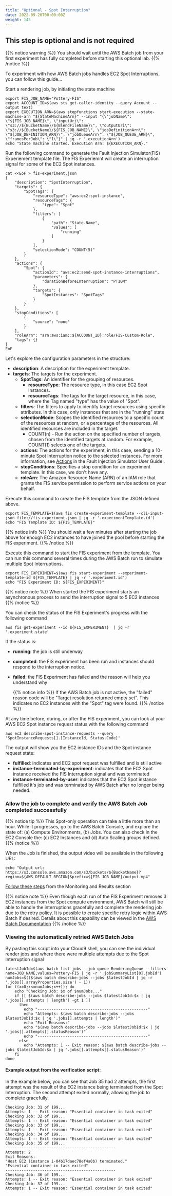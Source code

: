 ```yaml
---
title: "Optional - Spot Interruption"
date: 2022-09-20T00:00:00Z
weight: 145
---
```



## This step is optional and is not required

{{% notice warning %}}
You should wait until the AWS Batch job from your first experiment has fully completed before starting this optional lab.
{{% /notice %}}

To experiment with how AWS Batch jobs handles EC2 Spot Interruptions, you can follow this guide...

Start a rendering job, by initiating the state machine

```
export FIS_JOB_NAME="Pottery-FIS"
export ACCOUNT_ID=$(aws sts get-caller-identity --query Account --output text)
export EXECUTION_ARN=$(aws stepfunctions start-execution --state-machine-arn "${StateMachineArn}" --input "{\"jobName\": \"${FIS_JOB_NAME}\", \"inputUri\": \"s3://${BucketName}/${BlendFileName}\", \"outputUri\": \"s3://${BucketName}/${FIS_JOB_NAME}\", \"jobDefinitionArn\": \"${JOB_DEFINITION_ARN}\", \"jobQueueArn\": \"${JOB_QUEUE_ARN}\", \"framesPerJob\": \"1\"}" | jq -r '.executionArn')
echo "State machine started. Execution Arn: ${EXECUTION_ARN}."
```

Run the following command to generate the Fault Injection Simulator(FIS) Experiement template file. The FIS Experiemnt will create an interruption signal for some of the EC2 Spot instances.

```
cat <<EoF > fis-experiment.json
{
    "description": "SpotInterruption",
    "targets": {
        "SpotTags": {
            "resourceType": "aws:ec2:spot-instance",
            "resourceTags": {
                "type": "Spot"
            },
            "filters": [
                {
                    "path": "State.Name",
                    "values": [
                        "running"
                    ]
                }
            ],
            "selectionMode": "COUNT(5)"
        }
    },
    "actions": {
        "Spot": {
            "actionId": "aws:ec2:send-spot-instance-interruptions",
            "parameters": {
                "durationBeforeInterruption": "PT10M"
            },
            "targets": {
                "SpotInstances": "SpotTags"
            }
        }
    },
    "stopConditions": [
        {
            "source": "none"
        }
    ],
    "roleArn": "arn:aws:iam::${ACCOUNT_ID}:role/FIS-Custom-Role",
    "tags": {}
}
EoF
```

Let's explore the configuration parameters in the structure:

- **description**: A description for the experiment template.
- **targets**: The targets for the experiment.
  - **SpotTags**: An identifier for the grouping of resources.
    - **resourceType**: The resource type, in this case EC2 Spot Instances.
    - **resourceTags**: The tags for the target resource, in this case, where the Tag named "type" has the value of "Spot".
  - **filters**: The filters to apply to identify target resources using specific attributes.  In this case, only instances that are in the "running" state
  - **selectionMode**: Scopes the identified resources to a specific count of the resources at random, or a percentage of the resources. All identified resources are included in the target.
    - COUNT(n) - Run the action on the specified number of targets, chosen from the identified targets at random. For example, COUNT(1) selects one of the targets.
  - **actions**: The actions for the experiment, in this case, sending a 10-minute Spot Interruption notice to the selected instances. For more information, see [Actions](https://docs.aws.amazon.com/fis/latest/userguide/actions.html) in the Fault Injection Simulator User Guide .
  - **stopConditions**: Specifies a stop condition for an experiment template.  In this case, we don't have any.
  - **roleArn**: The Amazon Resource Name (ARN) of an IAM role that grants the FIS service permission to perform service actions on your behalf.

Execute this command to create the FIS template from the JSON defined above.

```
export FIS_TEMPLATE=$(aws fis create-experiment-template --cli-input-json file://fis-experiment.json | jq -r '.experimentTemplate.id')
echo "FIS Template ID: ${FIS_TEMPLATE}"
```

{{% notice info %}}
You should wait a few minutes after starting the job above for enough EC2 instances to have joined the pool before starting the FIS experiment.
{{% /notice %}}

Execute this command to start the FIS experiment from the template.  You can run this command several times during the AWS Batch run to simulate multiple Spot Interruptions.

```
export FIS_EXPERIMENT=$(aws fis start-experiment --experiment-template-id ${FIS_TEMPLATE} | jq -r '.experiment.id')
echo "FIS Experiment ID: ${FIS_EXPERIMENT}"
```

{{% notice note %}}
When started the FIS experiment starts an asynchronous process to send the interruption signal to 5 EC2 instances
{{% /notice %}}

You can check the status of the FIS Experiment's progress with the following command

```
aws fis get-experiment --id ${FIS_EXPERIMENT}  | jq -r '.experiment.state'
```

If the status is:
- **running**: the job is still underway
- **completed**: the FIS experiment has been run and instances should respond to the interruption notice.
- **failed**: the FIS Experiment has failed and the reason will help you understand why

  {{% notice info %}}
  If the AWS Batch job is not active, the "failed" reason code will be "Target resolution returned empty set".  This indicates no EC2 instances with the "Spot" tag were found.
  {{% /notice %}}

At any time before, during, or after the FIS experiment, you can look at your AWS EC2 Spot instance request status with the following command

```
aws ec2 describe-spot-instance-requests --query 'SpotInstanceRequests[].[InstanceId, Status.Code]'
```

The output will show you the EC2 instance IDs and the Spot instance request state:
  - **fulfilled**: indicates and EC2 spot request was fulfilled and is still active
  - **instance-terminated-by-experiment**: indicates that the EC2 Spot instance received the FIS Interruption signal and was terminated
  - **instance-terminated-by-user**: indicates that the EC2 Spot instance fulfilled it's job and was terminated by AWS Batch after no longer being needed.

### Allow the job to complete and verify the AWS Batch Job completed successfully

{{% notice tip %}}
This Spot-only operation can take a little more than an hour. While it progresses, go to the AWS Batch Console, and explore the state of: (a) Compute Environments, (b) Jobs. You can also check in the EC2 Console the: \(c\) EC2 Instances and (d) Auto Scaling groups defined.  
{{% /notice %}}

When the Job is finished, the output video will be available in the following URL:

```
echo "Output url: https://s3.console.aws.amazon.com/s3/buckets/${BucketName}?region=${AWS_DEFAULT_REGION}&prefix=${FIS_JOB_NAME}/output.mp4"
```

[Follow these steps](/rendering-with-batch/monitor.html) from the Monitoring and Results section

{{% notice note %}}
Even though each run of the FIS Experiment removes 3 EC2 instances from the Spot compute environment, AWS Batch will still be able to handle the interruptions gracefully and complete the rendering job due to the retry policy. It is possible to create specific retry logic within AWS Batch if desired.  Details about this capability can be viewed in the [AWS Batch Documentation](https://docs.aws.amazon.com/batch/latest/userguide/job_retries.html)
{{% /notice %}}

### Viewing the automatically retried AWS Batch Jobs

By pasting this script into your Cloud9 shell, you can see the individual render jobs and where there were multiple attempts due to the Spot Interruption signal

```
latestJobId=$(aws batch list-jobs --job-queue RenderingQueue --filters name=JOB_NAME,values=Pottery-FIS | jq -r '.jobSummaryList[0].jobId')
numJobs=$(($(aws batch describe-jobs --jobs $latestJobId | jq -r '.jobs[].arrayProperties.size') - 1))
for ((x=0;x<=numJobs;x++)); do
    echo "Checking Job: $x of $numJobs..."
    if [[ $(aws batch describe-jobs --jobs $latestJobId:$x | jq '.jobs[].attempts | length') -gt 1 ]]
      then
        echo "------------------------------------------------"
        echo "Attempts: $(aws batch describe-jobs --jobs $latestJobId:$x | jq '.jobs[].attempts | length')"
        echo "Exit Reasons:"  
        echo "$(aws batch describe-jobs --jobs $latestJobId:$x | jq '.jobs[].attempts[].statusReason')"
        echo "------------------------------------------------"
      else
        echo "Attempts: 1 -- Exit reason: $(aws batch describe-jobs --jobs $latestJobId:$x | jq '.jobs[].attempts[].statusReason')"
    fi
done

```

#### Example output from the verification script:

In the example below, you can see that Job 35 had 2 attempts, the first attempt was the result of the EC2 instance being terminated from the Spot Interruption. The second attempt exited normally, allowing the job to complete gracefully.

```
Checking Job: 31 of 199...
Attempts: 1 -- Exit reason: "Essential container in task exited"
Checking Job: 32 of 199...
Attempts: 1 -- Exit reason: "Essential container in task exited"
Checking Job: 33 of 199...
Attempts: 1 -- Exit reason: "Essential container in task exited"
Checking Job: 34 of 199...
Attempts: 1 -- Exit reason: "Essential container in task exited"
Checking Job: 35 of 199...
------------------------------------------------
Attempts: 2
Exit Reasons:
"Host EC2 (instance i-04b17daec78ef4a0b) terminated."
"Essential container in task exited"
------------------------------------------------
Checking Job: 36 of 199...
Attempts: 1 -- Exit reason: "Essential container in task exited"
Checking Job: 37 of 199...
Attempts: 1 -- Exit reason: "Essential container in task exited"
```